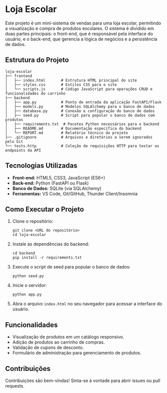 # Loja Escolar

Este projeto é um mini-sistema de vendas para uma loja escolar, permitindo a visualização e compra de produtos escolares. O sistema é dividido em duas partes principais: o front-end, que é responsável pela interface do usuário, e o back-end, que gerencia a lógica de negócios e a persistência de dados.

## Estrutura do Projeto

```
loja-escolar
├── frontend
│   ├── index.html       # Estrutura HTML principal do site
│   ├── styles.css       # Estilos CSS para o site
│   └── scripts.js       # Código JavaScript para operações CRUD e funcionalidades do carrinho
├── backend
│   ├── app.py           # Ponto de entrada da aplicação FastAPI/Flask
│   ├── models.py        # Modelos SQLAlchemy para o banco de dados
│   ├── database.py      # Conexão e configuração do banco de dados
│   ├── seed.py          # Script para popular o banco de dados com produtos
│   ├── requirements.txt  # Pacotes Python necessários para o backend
│   ├── README.md        # Documentação específica do backend
│   └── REPORT.md        # Relatório técnico do projeto
├── .gitignore           # Arquivos e diretórios a serem ignorados pelo Git
└── tests.http           # Coleção de requisições HTTP para testar os endpoints da API
```

## Tecnologias Utilizadas

- **Front-end:** HTML5, CSS3, JavaScript (ES6+)
- **Back-end:** Python (FastAPI ou Flask)
- **Banco de Dados:** SQLite (via SQLAlchemy)
- **Ferramentas:** VS Code, Git/GitHub, Thunder Client/Insomnia

## Como Executar o Projeto

1. Clone o repositório:
   ```
   git clone <URL do repositório>
   cd loja-escolar
   ```

2. Instale as dependências do backend:
   ```
   cd backend
   pip install -r requirements.txt
   ```

3. Execute o script de seed para popular o banco de dados:
   ```
   python seed.py
   ```

4. Inicie o servidor:
   ```
   python app.py
   ```

5. Abra o arquivo `index.html` no seu navegador para acessar a interface do usuário.

## Funcionalidades

- Visualização de produtos em um catálogo responsivo.
- Adição de produtos ao carrinho de compras.
- Validação de cupons de desconto.
- Formulário de administração para gerenciamento de produtos.

## Contribuições

Contribuições são bem-vindas! Sinta-se à vontade para abrir issues ou pull requests.